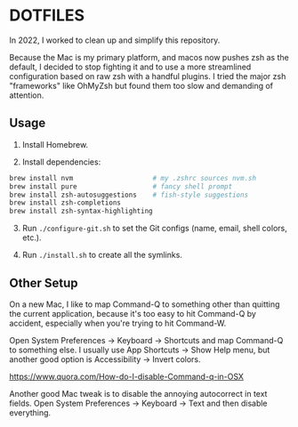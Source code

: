 DOTFILES
========

In 2022, I worked to clean up and simplify this repository.

Because the Mac is my primary platform, and macos now pushes zsh as the
default, I decided to stop fighting it and to use a more streamlined
configuration based on raw zsh with a handful plugins. I tried the major zsh
"frameworks" like OhMyZsh but found them too slow and demanding of attention.


Usage
-----

1. Install Homebrew.

2. Install dependencies:

```sh
brew install nvm                    # my .zshrc sources nvm.sh
brew install pure                   # fancy shell prompt
brew install zsh-autosuggestions    # fish-style suggestions
brew install zsh-completions
brew install zsh-syntax-highlighting
```

3. Run `./configure-git.sh` to set the Git configs (name, email, shell colors, etc.).

4. Run `./install.sh` to create all the symlinks.

Other Setup
-----------

On a new Mac, I like to map Command-Q to something other than quitting the
current application, because it's too easy to hit Command-Q by accident,
especially when you're trying to hit Command-W.

Open System Preferences -> Keyboard -> Shortcuts and map Command-Q to
something else. I usually use App Shortcuts -> Show Help menu, but another
good option is Accessibility -> Invert colors.

https://www.quora.com/How-do-I-disable-Command-q-in-OSX

Another good Mac tweak is to disable the annoying autocorrect in text fields.
Open System Preferences -> Keyboard -> Text and then disable everything.
